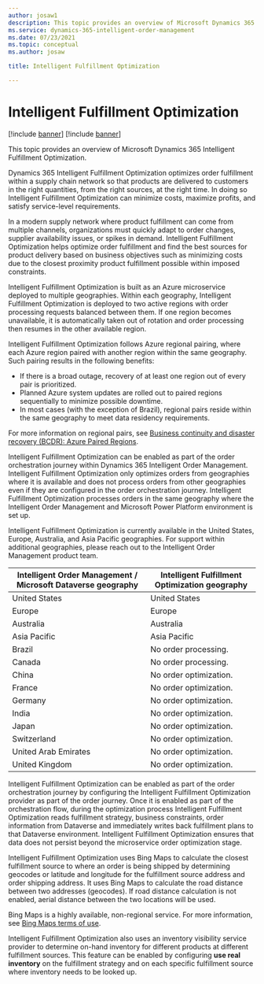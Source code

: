 ```yaml
---
author: josaw1
description: This topic provides an overview of Microsoft Dynamics 365 Intelligent Fulfillment Optimization.
ms.service: dynamics-365-intelligent-order-management
ms.date: 07/23/2021
ms.topic: conceptual
ms.author: josaw

title: Intelligent Fulfillment Optimization

---
```


# Intelligent Fulfillment Optimization

[!include [banner](includes/banner.md)]
[!include [banner](includes/preview-banner.md)]

This topic provides an overview of Microsoft Dynamics 365 Intelligent Fulfillment Optimization.

Dynamics 365 Intelligent Fulfillment Optimization optimizes order fulfillment within a supply chain network so that products are delivered to customers in the right quantities, from the right sources, at the right time. In doing so Intelligent Fulfillment Optimization can minimize costs, maximize profits, and satisfy service-level requirements.  
  
In a modern supply network where product fulfillment can come from multiple channels, organizations must quickly adapt to order changes, supplier availability issues, or spikes in demand. Intelligent Fulfillment Optimization helps optimize order fulfillment and find the best sources for product delivery based on business objectives such as minimizing costs due to the closest proximity product fulfillment possible within imposed constraints.  

Intelligent Fulfillment Optimization is built as an Azure microservice deployed to multiple geographies. Within each geography, Intelligent Fulfillment Optimization is deployed to two active regions with order processing requests balanced between them. If one region becomes unavailable, it is automatically taken out of rotation and order processing then resumes in the other available region. 

Intelligent Fulfillment Optimization follows Azure regional pairing, where each Azure region paired with another region within the same geography. Such pairing results in the following benefits:

- If there is a broad outage, recovery of at least one region out of every pair is prioritized.
- Planned Azure system updates are rolled out to paired regions sequentially to minimize possible downtime.
- In most cases (with the exception of Brazil), regional pairs reside within the same geography to meet data residency requirements. 

For more information on regional pairs, see [Business continuity and disaster recovery (BCDR): Azure Paired Regions](https://docs.microsoft.com/azure/best-practices-availability-paired-regions). 

Intelligent Fulfillment Optimization can be enabled as part of the order orchestration journey within Dynamics 365 Intelligent Order Management. Intelligent Fulfillment Optimization only optimizes orders from geographies where it is available and does not process orders from other geographies even if they are configured in the order orchestration journey. Intelligent Fulfillment Optimization processes orders in the same geography where the Intelligent Order Management and Microsoft Power Platform environment is set up. 

Intelligent Fulfillment Optimization is currently available in the United States, Europe, Australia, and Asia Pacific geographies. For support within additional geographies, please reach out to the Intelligent Order Management product team. 

| Intelligent Order Management / Microsoft Dataverse geography | Intelligent Fulfillment Optimization geography |
|---|---|
|  United States | United States |
| Europe  | Europe |
| Australia  | Australia |
| Asia Pacific   | Asia Pacific |
| Brazil  | No order processing. |
| Canada  | No order processing. |
| China  | No order optimization. |
| France  | No order optimization. |
| Germany  | No order optimization. |
| India  | No order optimization. |
| Japan  | No order optimization. |
| Switzerland  | No order optimization. |
| United Arab Emirates  | No order optimization. |
|  United Kingdom | No order optimization. |

Intelligent Fulfillment Optimization can be enabled as part of the order orchestration journey by configuring the Intelligent Fulfillment Optimization provider as part of the order journey. Once it is enabled as part of the orchestration flow, during the optimization process Intelligent Fulfillment Optimization reads fulfillment strategy, business constraints, order information from Dataverse and immediately writes back fulfillment plans to that Dataverse environment. Intelligent Fulfillment Optimization ensures that data does not persist beyond the microservice order optimization stage. 
 
Intelligent Fulfillment Optimization uses Bing Maps to calculate the closest fulfillment source to where an order is being shipped by determining geocodes or latitude and longitude for the fulfillment source address and order shipping address. It uses Bing Maps to calculate the road distance between two addresses (geocodes). If road distance calculation is not enabled, aerial distance between the two locations will be used. 

Bing Maps is a highly available, non-regional service. For more information, see [Bing Maps terms of use](https://www.microsoft.com/en-us/maps/product). 

Intelligent Fulfillment Optimization also uses an inventory visibility service provider to determine on-hand inventory for different products at different fulfillment sources. This feature can be enabled by configuring **use real inventory** on the fulfillment strategy and on each specific fulfillment source where inventory needs to be looked up. 

